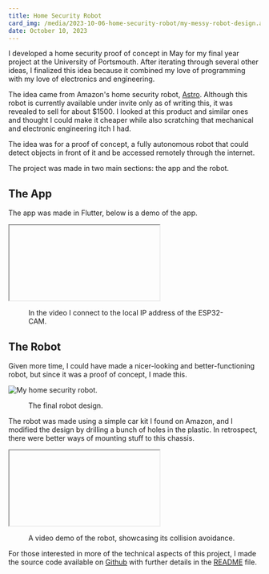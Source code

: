 ```yaml
---
title: Home Security Robot
card_img: /media/2023-10-06-home-security-robot/my-messy-robot-design.avif
date: October 10, 2023
---
```


I developed a home security proof of concept in May for my final year project at the University of Portsmouth. After iterating through several other ideas, I finalized this idea because it combined my love of programming with my love of electronics and engineering.

The idea came from Amazon's home security robot, [Astro](https://www.amazon.com/Introducing-Amazon-Astro/dp/B078NSDFSB). Although this robot is currently available under invite only as of writing this, it was revealed to sell for about $1500. I looked at this product and similar ones and thought I could make it cheaper while also scratching that mechanical and electronic engineering itch I had.

The idea was for a proof of concept, a fully autonomous robot that could detect objects in front of it and be accessed remotely through the internet.

The project was made in two main sections: the app and the robot.

## The App

The app was made in Flutter, below is a demo of the app.

<iframe id="QE4tuhMR4Xg" title="Demonstration of a connection to the camera on the robot." poster="maxresdefault"></iframe>

<figure>
    <figcaption>In the video I connect to the local IP address of the ESP32-CAM.</figcaption>
</figure>

## The Robot

Given more time, I could have made a nicer-looking and better-functioning robot, but since it was a proof of concept, I made this.

<zoom>
    <img className="post-img" src="/media/2023-10-06-home-security-robot/my-messy-robot-design.avif" alt="My home security robot.">
</zoom>

<figure>
    <figcaption>The final robot design.</figcaption>
</figure>

The robot was made using a simple car kit I found on Amazon, and I modified the design by drilling a bunch of holes in the plastic. In retrospect, there were better ways of mounting stuff to this chassis.

<iframe id="AAkUKtALuzk" title="Demonstration of the robot, showcasing its collision avoidance." poster="maxresdefault"></iframe>

<figure>
    <figcaption>A video demo of the robot, showcasing its collision avoidance.</figcaption>
</figure>

For those interested in more of the technical aspects of this project, I made the source code available on [Github](https://github.com/al651/Home_Security_Robot) with further details in the [README](https://github.com/al651/Home_Security_Robot/blob/main/README.md) file.
